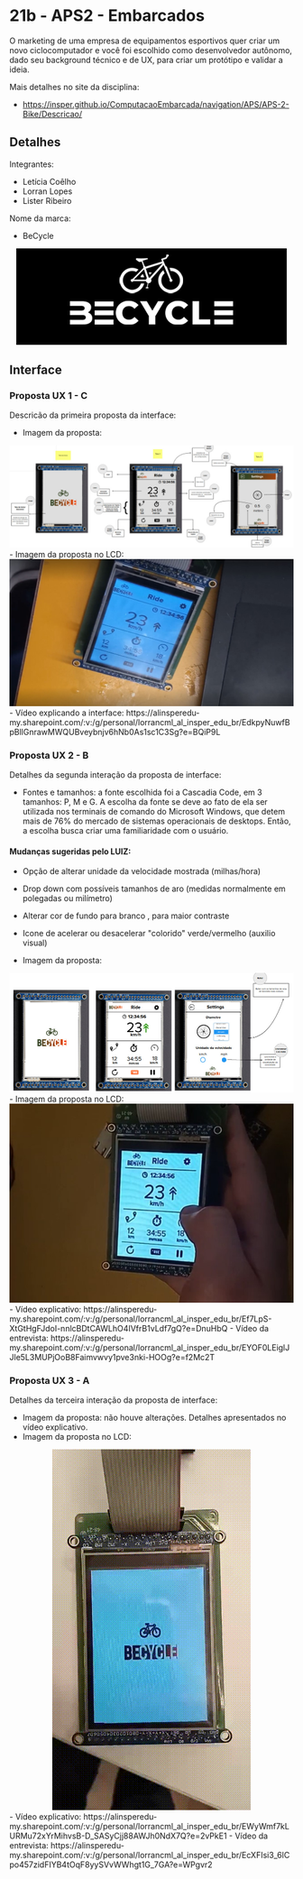 # 21b - APS2 - Embarcados

O marketing de uma empresa de equipamentos esportivos quer criar um novo ciclocomputador e você foi escolhido como desenvolvedor autônomo, dado seu background técnico e de UX, para criar um protótipo e validar a ideia.

Mais detalhes no site da disciplina:

- https://insper.github.io/ComputacaoEmbarcada/navigation/APS/APS-2-Bike/Descricao/

## Detalhes

Integrantes:

- Letícia Coêlho
- Lorran Lopes
- Lister Ribeiro

Nome da marca:

- BeCycle 

<div align="center">
<img alt="logo black and white" src = "img_README/tela-bike-black-and-white-1.png"></img>
</div>

## Interface

### Proposta UX 1 - C
Descricão da primeira proposta da interface:

- Imagem da proposta: 
<div align="center">
<img alt="proposta da interface" src = "img_README/Proposta UX 1 - C.jpeg"></img>
</div>
- Imagem da proposta no LCD: 
<div align="center">
<img alt="lcd com interface" src = "img_README/becycle1natela.jpg"></img>
</div>
- Vídeo explicando a interface: https://alinsperedu-my.sharepoint.com/:v:/g/personal/lorrancml_al_insper_edu_br/EdkpyNuwfBpBllGnrawMWQUBveybnjv6hNb0As1sc1C3Sg?e=BQiP9L

### Proposta UX 2 - B

Detalhes da segunda interação da proposta de interface:

<!-- 
 Adicionar texto descrevendo a evolução 
 da interface
-->
- Fontes e tamanhos: a fonte escolhida foi a Cascadia Code, em 3 tamanhos: P, M e G. A escolha da fonte se deve ao fato de ela ser utilizada nos terminais de comando do Microsoft Windows, que detem mais de 76% do mercado de sistemas operacionais de desktops. Então, a escolha busca criar uma familiaridade com o usuário. 
#### Mudanças sugeridas pelo LUIZ: 
- Opção de alterar unidade da velocidade mostrada (milhas/hora)
- Drop down com possíveis tamanhos de aro (medidas normalmente em polegadas ou milímetro)
- Alterar cor de fundo para branco , para maior contraste
- Icone de acelerar ou desacelerar "colorido" verde/vermelho (auxilio visual)

- Imagem da proposta:
<div align="center">
<img alt="proposta da interface" src = "img_README/Proposta UX 2 - B.jpeg"></img>
</div>
- Imagem da proposta no LCD: 
<div align="center">
<img alt="lcd com interface" src = "img_README/becycle2natela.jpg"></img>
</div>
- Vídeo explicativo: https://alinsperedu-my.sharepoint.com/:v:/g/personal/lorrancml_al_insper_edu_br/Ef7LpS-XtGtHgFJdoI-nnlcBDtCAWLhO4IVfrB1vLdf7gQ?e=DnuHbQ
- Vídeo da entrevista: https://alinsperedu-my.sharepoint.com/:v:/g/personal/lorrancml_al_insper_edu_br/EYOF0LEiglJJle5L3MUPjOoB8Faimvwvy1pve3nki-HOOg?e=f2Mc2T

### Proposta UX 3 - A

Detalhes da terceira interação da proposta de interface:

<!-- 
 Adicionar texto descrevendo a evolução 
 da interface
-->

- Imagem da proposta: não houve alterações. Detalhes apresentados no vídeo explicativo. 
- Imagem da proposta no LCD: 
<div align="center">
<img alt="logo black and white" src = "img_README/gif_final_lcd.gif"></img>
</div>
- Vídeo explicativo: https://alinsperedu-my.sharepoint.com/:v:/g/personal/lorrancml_al_insper_edu_br/EWyWmf7kLURMu72xYrMihvsB-D_SASyCjj88AWJh0NdX7Q?e=2vPkE1
- Vídeo da entrevista: https://alinsperedu-my.sharepoint.com/:v:/g/personal/lorrancml_al_insper_edu_br/EcXFIsi3_6lCpo457zidFIYB4tOqF8yySVvWWhgt1G_7GA?e=WPgvr2
